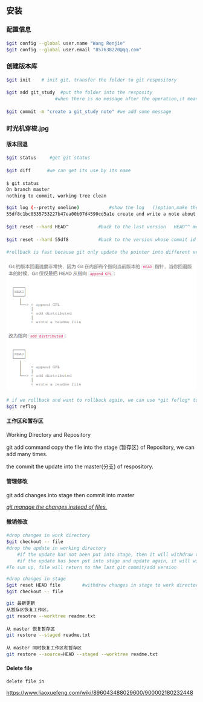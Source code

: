 ## 安装

### 配置信息

```bash
$git config --global user.name "Wang Renjie"
$git config --global user.email "857638220@qq.com"
```

### 创建版本库

```bash
$git init    # init git, transfer the folder to git respository

$git add git_study  #put the folder into the resposity
				  #when there is no message after the operation,it means success
				  
$git commit -m "create a git_study note" #we add some message

```

### 时光机穿梭.jpg

#### 版本回退

```bash
$git status     #get git status

$git diff      #we can get its use by its name

$ git status
On branch master
nothing to commit, working tree clean

```

```bash
$git log (--pretty oneline)           #show the log   ()option,make the log all in one line
55df8c1bc0335753227b47ea00b07d4590cd5a1e create and write a note about git     #55dfbalabala  is commit id

$git reset --hard HEAD^           #back to the last version   HEAD^^ means last last version,   HEAD~100  last 100 version

$git reset --hard 55df8           #back to the version whose commit id is 55df8c etc

#rollback is fast because git only update the pointer into different version
```

![image-20210812163929600](git.assets/image-20210812163929600.png)

```bash
# if we rollback and want to rollback again, we can use *git feflog* to get our command history the we can get the commit id.
$git reflog
```



#### 工作区和暂存区

Working Directory and Repository

git add command copy the file into the stage (暂存区) of Repository, we can add many times.

the  commit the update into the master(分支) of  respository.



#### 管理修改

git add changes into stage then commit into master

<u>*git manage the changes instead of files.*</u>



#### 撤销修改

```bash
#drop changes in work directory
$git checkout -- file     
#drop the update in working directory
	#if the update has not been put into stage, then it will withdraw to the respository version.
	#if the update has been put into stage and update again, it will withdraw to stage version.
#To sum up, file will return to the last git commit/add version
```

```bash
#drop changes in stage
$git reset HEAD file        #withdraw changes in stage to work directory
$git checkout -- file
```



```bash
git 最新更新
从暂存区恢复工作区，
git resotre --worktree readme.txt

从 master 恢复暂存区 
git restore --staged readme.txt

从 master 同时恢复工作区和暂存区
git restore --source=HEAD --staged --worktree readme.txt
```



#### Delete file

```
delete file in 
```

https://www.liaoxuefeng.com/wiki/896043488029600/900002180232448
